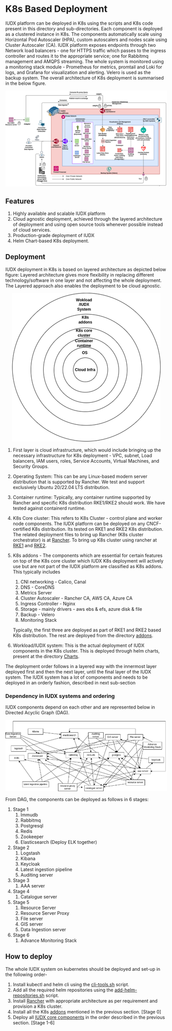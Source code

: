 # K8s Based Deployment
IUDX platform can be deployed in K8s using the scripts and K8s code present in this directory and sub-directories. Each component is deployed as a clustered instance in K8s. The components automatically scale using Horizontal Pod Autoscaler (HPA), custom autoscalers and nodes scale using Cluster Autoscaler (CA). IUDX platform exposes endpoints through two Network load balancers - one for HTTPS traffic which passes to the ingress controller and routes it to the appropriate service; one for Rabbitmq management and AMQPS streaming. The whole system is monitored using a monitoring stack module - Prometheus for metrics, promtail and Loki for logs, and Grafana for visualization and alerting.  Velero is used as the backup system.
The overall architecture of K8s deployment is summarised in the below figure.  


<p align="center">
<img src="../docs/Overview-Deloyment-IUDX-K8s.png">
</p>

## Features 
1. Highly available and scalable IUDX platform
2. Cloud agnostic deployment, achieved through the layered architecture of deployment and using open source tools whenever possible instead of  cloud services.
3. Production-grade deployment of IUDX
4. Helm Chart-based K8s deployment.

## Deployment 
IUDX deployment in K8s is based on layered architecture as depicted below figure: 
Layered architecture gives more flexibility in replacing different technology/software in one layer and not affecting the whole deployment.  The Layered approach  also enables the deployment to be cloud agnostic.

<p align="center">
<img src="../docs/Layered-Deployment-stack.png">
</p>

1. First layer is cloud infrastructure, which would include bringing up the necessary infrastructure for K8s deployment - VPC, subnet, Load balancers, IAM users, roles, Service Accounts, Virtual Machines, and Security Groups.
2. Operating System: This can be any Linux-based modern server distribution that is supported by Rancher. We test and support exclusively Ubuntu 20/22.04 LTS distribution.
3. Container runtime: Typically, any container runtime supported by Rancher and specific K8s distribution RKE1/RKE2 should work. We have tested against containerd runtime.
4. K8s Core cluster: This refers to K8s Cluster - control plane and worker node components. The IUDX platform can be deployed on any CNCF-certified K8s distribution. Its tested on RKE1 and RKE2 K8s distribution. The related deployment files to bring up Rancher (K8s cluster orchestrator) is at [Rancher](./K8s-cluster/Rancher/README.md). To bring up K8s cluster using rancher at [RKE1](./K8s-cluster/K8s/RKE1/README.md) and [RKE2](./K8s-cluster/K8s/RKE2/README.md).
5. K8s addons - The components which are essential for certain features on top of the K8s core cluster which IUDX K8s deployment will actively use but are not part of the IUDX platform are classified as K8s addons. This typically includes 
    1. CNI networking - Calico, Canal
    2. DNS - CoreDNS 
    3. Metrics Server
    4. Cluster Autoscaler - Rancher CA, AWS CA, Azure CA
    5. Ingress Controller - Nginx
    6. Storage - mainly drivers - aws ebs & efs, azure disk & file 
    7. Backup - Velero 
    8. Monitoring Stack

    Typically, the first three are deployed as part of RKE1 and RKE2 based K8s distribution. The rest are deployed from the directory [addons](./K8s-cluster/addons/).

6. Workload/IUDX system: This is the actual deployment of IUDX components in the K8s cluster. This is deployed through helm charts, present at the directory [Charts](./Charts/).

The deployment order follows in a layered way with the innermost layer deployed first and then the next layer, until the final layer of the IUDX system. The IUDX system has a lot of components and needs to be deployed in an orderly fashion, described in next sub-section

### Dependency in IUDX systems and ordering
IUDX components depend on each other and are represented below in Directed Acyclic Graph (DAG).

<p align="center">
<img src="../docs/IUDX-Dependency-Graph.png">
</p>

From DAG, the components can be deployed as follows in 6 stages:
1. Stage 1 
    1. Immudb
    2. Rabbitmq  
    3. Postgresql
    4. Redis
    5. Zookeeper
    6. Elasticsearch (Deploy ELK together)
2. Stage 2  
    1. Logstash
    2. Kibana
    3. Keycloak
    4. Latest ingestion pipeline
    5. Auditing server
3. Stage 3
    1. AAA server
4. Stage 4 
    1. Catalogue server
5. Stage 5 
    1. Resource Server
    2. Resource Server Proxy
    3. File server
    4. GIS server
    5. Data Ingestion server
6.  Stage 6
    1. Advance Monitoring Stack


## How to deploy
The whole IUDX system on kubernetes should be deployed and set-up in the following order-

1. Install kubectl and helm cli using the [cli-tools.sh](./K8s-cluster/misc-setup/cli-tools.sh) script.
2. Add all the required helm repositories using the [add-helm-repositories.sh](./add-helm-repositories.sh) script.
3. Install [Rancher](./K8s-cluster/Rancher/) with appropriate architecture as per requirement and provision a K8s cluster.
4. Install all the K8s [addons](./K8s-cluster/addons/) mentioned in the previous section. [Stage 0]
5. Deploy all [IUDX core components](./Charts/) in the order described in the previous section. [Stage 1-6]